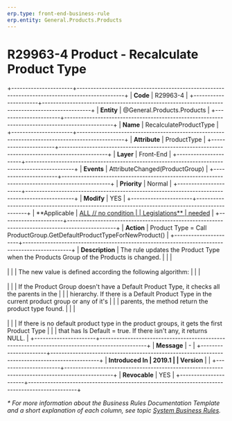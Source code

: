```yaml
---
erp.type: front-end-business-rule
erp.entity: General.Products.Products
---
```


# R29963-4 Product - Recalculate Product Type
+----------------------+-----------------------------------------------------------------------------------------------+
| **Code**             | R29963-4                                                                                      |
+----------------------+-----------------------------------------------------------------------------------------------+
| **Entity**           | @General.Products.Products                                                                    |
+----------------------+-----------------------------------------------------------------------------------------------+
| **Name**             | RecalculateProductType                                                                        |
+----------------------+-----------------------------------------------------------------------------------------------+
| **Attribute**        | ProductType                                                                                   |
+----------------------+-----------------------------------------------------------------------------------------------+
| **Layer**            | Front-End                                                                                     |
+----------------------+-----------------------------------------------------------------------------------------------+
| **Events**           | AttributeChanged(ProductGroup)                                                                |
+----------------------+-----------------------------------------------------------------------------------------------+
| **Priority**         | Normal                                                                                        |
+----------------------+-----------------------------------------------------------------------------------------------+
| **Modify**           | YES                                                                                           |
+----------------------+-----------------------------------------------------------------------------------------------+
| **Applicable         | [ALL // no condition                                                                          |
| Legislations**       | needed](xref:applicable-legislations)                                                         |
+----------------------+-----------------------------------------------------------------------------------------------+
| **Action**           | Product Type = Call ProductGroup.GetDefaultProductTypeForNewProduct()                         |
+----------------------+-----------------------------------------------------------------------------------------------+
| **Description**      | The rule updates the Product Type when the Products Group of the Products is changed.         |
|                      | <br/><br/>                                                                                    |
|                      | The new value is defined according the following algorithm:                                   |
|                      | <br/><br/>                                                                                    |
|                      | If the Product Group doesn\'t have a Default Product Type, it checks all the parents in the   |
|                      | hierarchy. If there is a Default Product Type in the current product group or any of it\'s    |
|                      | parents, the method return the product type found.                                            |
|                      | <br/><br/>                                                                                    |
|                      | If there is no default product type in the product groups, it gets the first Product Type     |
|                      | that has Is Default = true. If there isn\'t any, it returns NULL.                             |
+----------------------+-----------------------------------------------------------------------------------------------+
| **Message**          | \-                                                                                            |
+----------------------+-----------------------------------------------------------------------------------------------+
| **Introduced In      | 2019.1                                                                                        |
| Version**            |                                                                                               |
+----------------------+-----------------------------------------------------------------------------------------------+
| **Revocable**        | YES                                                                                           |
+----------------------+-----------------------------------------------------------------------------------------------+

*\* For more information about the Business Rules Documentation Template and a short explanation of each column, see
topic [System Business Rules](../templates/template-description-system-business-rules.md).*
